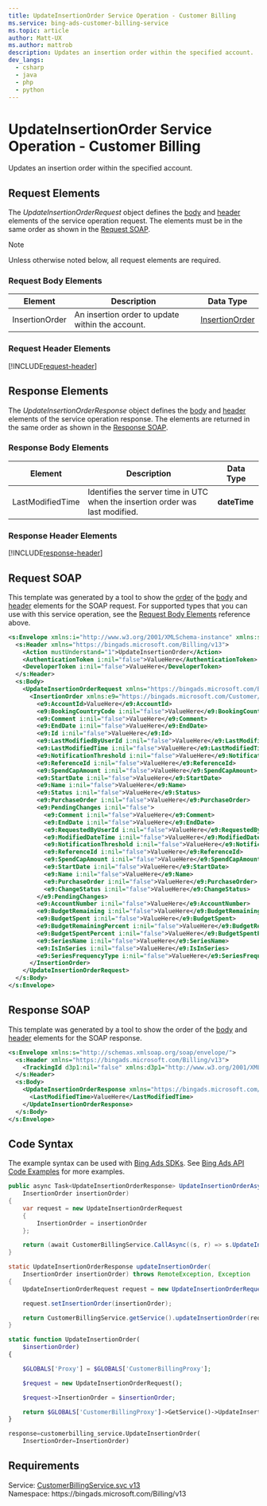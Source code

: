 ```yaml
---
title: UpdateInsertionOrder Service Operation - Customer Billing
ms.service: bing-ads-customer-billing-service
ms.topic: article
author: Matt-UX
ms.author: mattrob
description: Updates an insertion order within the specified account.
dev_langs: 
  - csharp
  - java
  - php
  - python
---
```

# UpdateInsertionOrder Service Operation - Customer Billing
Updates an insertion order within the specified account.

## <a name="request"></a>Request Elements
The *UpdateInsertionOrderRequest* object defines the [body](#request-body) and [header](#request-header) elements of the service operation request. The elements must be in the same order as shown in the [Request SOAP](#request-soap). 

> [!NOTE]
> Unless otherwise noted below, all request elements are required.

### <a name="request-body"></a>Request Body Elements

|Element|Description|Data Type|
|-----------|---------------|-------------|
|<a name="insertionorder"></a>InsertionOrder|An insertion order to update within the account.|[InsertionOrder](insertionorder.md)|

### <a name="request-header"></a>Request Header Elements
[!INCLUDE[request-header](./includes/request-header.md)]

## <a name="response"></a>Response Elements
The *UpdateInsertionOrderResponse* object defines the [body](#response-body) and [header](#response-header) elements of the service operation response. The elements are returned in the same order as shown in the [Response SOAP](#response-soap).

### <a name="response-body"></a>Response Body Elements

|Element|Description|Data Type|
|-----------|---------------|-------------|
|<a name="lastmodifiedtime"></a>LastModifiedTime|Identifies the server time in UTC when the insertion order was last modified.|**dateTime**|

### <a name="response-header"></a>Response Header Elements
[!INCLUDE[response-header](./includes/response-header.md)]

## <a name="request-soap"></a>Request SOAP
This template was generated by a tool to show the [order](../guides/services-protocol.md#element-order) of the [body](#request-body) and [header](#request-header) elements for the SOAP request. For supported types that you can use with this service operation, see the [Request Body Elements](#request-body) reference above.

```xml
<s:Envelope xmlns:i="http://www.w3.org/2001/XMLSchema-instance" xmlns:s="http://schemas.xmlsoap.org/soap/envelope/">
  <s:Header xmlns="https://bingads.microsoft.com/Billing/v13">
    <Action mustUnderstand="1">UpdateInsertionOrder</Action>
    <AuthenticationToken i:nil="false">ValueHere</AuthenticationToken>
    <DeveloperToken i:nil="false">ValueHere</DeveloperToken>
  </s:Header>
  <s:Body>
    <UpdateInsertionOrderRequest xmlns="https://bingads.microsoft.com/Billing/v13">
      <InsertionOrder xmlns:e9="https://bingads.microsoft.com/Customer/v13/Entities" i:nil="false">
        <e9:AccountId>ValueHere</e9:AccountId>
        <e9:BookingCountryCode i:nil="false">ValueHere</e9:BookingCountryCode>
        <e9:Comment i:nil="false">ValueHere</e9:Comment>
        <e9:EndDate i:nil="false">ValueHere</e9:EndDate>
        <e9:Id i:nil="false">ValueHere</e9:Id>
        <e9:LastModifiedByUserId i:nil="false">ValueHere</e9:LastModifiedByUserId>
        <e9:LastModifiedTime i:nil="false">ValueHere</e9:LastModifiedTime>
        <e9:NotificationThreshold i:nil="false">ValueHere</e9:NotificationThreshold>
        <e9:ReferenceId i:nil="false">ValueHere</e9:ReferenceId>
        <e9:SpendCapAmount i:nil="false">ValueHere</e9:SpendCapAmount>
        <e9:StartDate i:nil="false">ValueHere</e9:StartDate>
        <e9:Name i:nil="false">ValueHere</e9:Name>
        <e9:Status i:nil="false">ValueHere</e9:Status>
        <e9:PurchaseOrder i:nil="false">ValueHere</e9:PurchaseOrder>
        <e9:PendingChanges i:nil="false">
          <e9:Comment i:nil="false">ValueHere</e9:Comment>
          <e9:EndDate i:nil="false">ValueHere</e9:EndDate>
          <e9:RequestedByUserId i:nil="false">ValueHere</e9:RequestedByUserId>
          <e9:ModifiedDateTime i:nil="false">ValueHere</e9:ModifiedDateTime>
          <e9:NotificationThreshold i:nil="false">ValueHere</e9:NotificationThreshold>
          <e9:ReferenceId i:nil="false">ValueHere</e9:ReferenceId>
          <e9:SpendCapAmount i:nil="false">ValueHere</e9:SpendCapAmount>
          <e9:StartDate i:nil="false">ValueHere</e9:StartDate>
          <e9:Name i:nil="false">ValueHere</e9:Name>
          <e9:PurchaseOrder i:nil="false">ValueHere</e9:PurchaseOrder>
          <e9:ChangeStatus i:nil="false">ValueHere</e9:ChangeStatus>
        </e9:PendingChanges>
        <e9:AccountNumber i:nil="false">ValueHere</e9:AccountNumber>
        <e9:BudgetRemaining i:nil="false">ValueHere</e9:BudgetRemaining>
        <e9:BudgetSpent i:nil="false">ValueHere</e9:BudgetSpent>
        <e9:BudgetRemainingPercent i:nil="false">ValueHere</e9:BudgetRemainingPercent>
        <e9:BudgetSpentPercent i:nil="false">ValueHere</e9:BudgetSpentPercent>
        <e9:SeriesName i:nil="false">ValueHere</e9:SeriesName>
        <e9:IsInSeries i:nil="false">ValueHere</e9:IsInSeries>
        <e9:SeriesFrequencyType i:nil="false">ValueHere</e9:SeriesFrequencyType>
      </InsertionOrder>
    </UpdateInsertionOrderRequest>
  </s:Body>
</s:Envelope>
```

## <a name="response-soap"></a>Response SOAP
This template was generated by a tool to show the order of the [body](#response-body) and [header](#response-header) elements for the SOAP response.

```xml
<s:Envelope xmlns:s="http://schemas.xmlsoap.org/soap/envelope/">
  <s:Header xmlns="https://bingads.microsoft.com/Billing/v13">
    <TrackingId d3p1:nil="false" xmlns:d3p1="http://www.w3.org/2001/XMLSchema-instance">ValueHere</TrackingId>
  </s:Header>
  <s:Body>
    <UpdateInsertionOrderResponse xmlns="https://bingads.microsoft.com/Billing/v13">
      <LastModifiedTime>ValueHere</LastModifiedTime>
    </UpdateInsertionOrderResponse>
  </s:Body>
</s:Envelope>
```

## <a name="example"></a>Code Syntax
The example syntax can be used with [Bing Ads SDKs](../guides/client-libraries.md). See [Bing Ads API Code Examples](../guides/code-examples.md) for more examples.
```csharp
public async Task<UpdateInsertionOrderResponse> UpdateInsertionOrderAsync(
	InsertionOrder insertionOrder)
{
	var request = new UpdateInsertionOrderRequest
	{
		InsertionOrder = insertionOrder
	};

	return (await CustomerBillingService.CallAsync((s, r) => s.UpdateInsertionOrderAsync(r), request));
}
```
```java
static UpdateInsertionOrderResponse updateInsertionOrder(
	InsertionOrder insertionOrder) throws RemoteException, Exception
{
	UpdateInsertionOrderRequest request = new UpdateInsertionOrderRequest();

	request.setInsertionOrder(insertionOrder);

	return CustomerBillingService.getService().updateInsertionOrder(request);
}
```
```php
static function UpdateInsertionOrder(
	$insertionOrder)
{

	$GLOBALS['Proxy'] = $GLOBALS['CustomerBillingProxy'];

	$request = new UpdateInsertionOrderRequest();

	$request->InsertionOrder = $insertionOrder;

	return $GLOBALS['CustomerBillingProxy']->GetService()->UpdateInsertionOrder($request);
}
```
```python
response=customerbilling_service.UpdateInsertionOrder(
	InsertionOrder=InsertionOrder)
```

## Requirements
Service: [CustomerBillingService.svc v13](https://clientcenter.api.bingads.microsoft.com/Api/Billing/v13/CustomerBillingService.svc)  
Namespace: https\://bingads.microsoft.com/Billing/v13  


